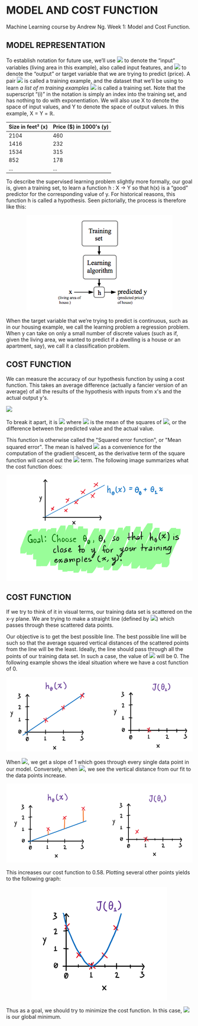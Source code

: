 # **MODEL AND COST FUNCTION**

Machine Learning course by Andrew Ng.
Week 1: Model and Cost Function.

## **MODEL REPRESENTATION**

To establish notation for future use, we’ll use <img src="https://latex.codecogs.com/gif.latex?x^{(i)}"> to denote the “input” variables (living area in this example), also called input features, and <img  src="https://latex.codecogs.com/gif.latex?y^{(i)}"> to denote the “output” or target variable that we are trying to predict (price). A pair <img  src="https://latex.codecogs.com/gif.latex?(x^{(i)},y^{(i)})"> is called a training example, and the dataset that we’ll be using to learn _a list of m training examples_ <img  src="https://latex.codecogs.com/gif.latex?{(x^{(i)},y^{(i)});i=1,...,m}"> is called a training set. Note that the superscript “(i)” in the notation is simply an index into the training set, and has nothing to do with exponentiation. We will also use X to denote the space of input values, and Y to denote the space of output values. In this example, X = Y = ℝ.

<table align="center">
	<thead>
		<tr>
			<th>Size in feet² (x)</th>
			<th>Price ($) in 1000's (y)</th>
		</tr>
	</thead>
	<tbody>
		<tr>
			<td>2104</td>
			<td>460</td>
		</tr>
		<tr>
			<td>1416</td>
			<td>232</td>
		</tr>
		<tr>
			<td>1534</td>
			<td>315</td>
		</tr>
		<tr>
			<td>852</td>
			<td>178</td>
		</tr>
		<tr>
			<td>...</td>
			<td>...</td>
		</tr>
	</tbody>
</table>

To describe the supervised learning problem slightly more formally, our goal is, given a training set, to learn a function h : X → Y so that h(x) is a “good” predictor for the corresponding value of y. For historical reasons, this function h is called a hypothesis. Seen pictorially, the process is therefore like this:

<p align="center"><img src="./assets/img001.png"></p>

When the target variable that we’re trying to predict is continuous, such as in our housing example, we call the learning problem a regression problem. When y can take on only a small number of discrete values (such as if, given the living area, we wanted to predict if a dwelling is a house or an apartment, say), we call it a classification problem.

## **COST FUNCTION**

We can measure the accuracy of our hypothesis function by using a cost function. This takes an average difference (actually a fancier version of an average) of all the results of the hypothesis with inputs from x's and the actual output y's.

<img src="https://latex.codecogs.com/gif.latex?J(\theta_0,\theta_1)=\dfrac{1}{2m}\displaystyle\sum_{i=1}^m\left(\hat{y}_{i}-y_{i}\right)^2=\dfrac{1}{2m}\displaystyle\sum_{i=1}^m\left(h_\theta(x_{i})-y_{i}\right)^2">

To break it apart, it is <img src="https://latex.codecogs.com/gif.latex?\frac{1}{2}\bar{x}"> where <img src="https://latex.codecogs.com/gif.latex?\bar{x}"> is the mean of the squares of <img  src="https://latex.codecogs.com/gif.latex?h_\theta(x_{i})-y_{i}">, or the difference between the predicted value and the actual value.

This function is otherwise called the "Squared error function", or "Mean squared error". The mean is halved <img  src="https://latex.codecogs.com/gif.latex?\left(\frac{1}{2}\right)"> as a convenience for the computation of the gradient descent, as the derivative term of the square function will cancel out the <img src="https://latex.codecogs.com/gif.latex?\frac{1}{2}"> term. The following image summarizes what the cost function does:

<p align="center"><img src="./assets/img002.png"></p>

## **COST FUNCTION**

If we try to think of it in visual terms, our training data set is scattered on the x-y plane. We are trying to make a straight line (defined by <img src="https://latex.codecogs.com/gif.latex?h_\theta(x))">) which passes through these scattered data points.

Our objective is to get the best possible line. The best possible line will be such so that the average squared vertical distances of the scattered points from the line will be the least. Ideally, the line should pass through all the points of our training data set. In such a case, the value of <img src="https://latex.codecogs.com/gif.latex?J(\theta_0, \theta_1)"> will be 0. The following example shows the ideal situation where we have a cost function of 0.

<p align="center"><img src="./assets/img003.png"></p>

When <img src="https://latex.codecogs.com/gif.latex?\theta_1=1">, we get a slope of 1 which goes through every single data point in our model. Conversely, when <img src="https://latex.codecogs.com/gif.latex?\theta_1=0.5">, we see the vertical distance from our fit to the data points increase.

<p align="center"><img src="./assets/img004.png"></p>

This increases our cost function to 0.58. Plotting several other points yields to the following graph:

<p align="center"><img src="./assets/img005.png"></p>

Thus as a goal, we should try to minimize the cost function. In this case, <img src="https://latex.codecogs.com/gif.latex?\theta_1=1"> is our global minimum.
